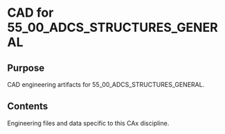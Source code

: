 # CAD for 55_00_ADCS_STRUCTURES_GENERAL

## Purpose
CAD engineering artifacts for 55_00_ADCS_STRUCTURES_GENERAL.

## Contents
Engineering files and data specific to this CAx discipline.
